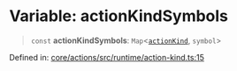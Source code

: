 # Variable: actionKindSymbols

> `const` **actionKindSymbols**: `Map`\<[`actionKind`](../enumerations/actionKind.md), `symbol`\>

Defined in: [core/actions/src/runtime/action-kind.ts:15](https://github.com/LaWebcapsule/orbits/blob/42af65597593f8c50f768c18320806c3c62c52e8/core/actions/src/runtime/action-kind.ts#L15)
